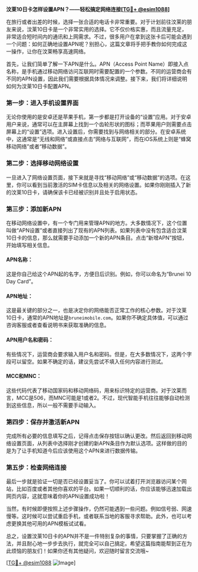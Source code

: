 **汶莱10日卡怎样设置APN？——轻松搞定网络连接[[TG💪+ @esim1088](https://t.me/s/esim1088)]**

在旅行或者出差的时候，选择一张合适的电话卡非常重要。对于计划前往汶莱的朋友来说，汶莱10日卡是一个非常实用的选择。它不仅价格实惠，而且流量充足，非常适合短时间内的通讯和上网需求。不过，很多用户在拿到这张卡后可能会遇到一个问题：如何正确地设置APN呢？别担心，这篇文章将手把手教你如何完成这一操作，让你在汶莱畅享高速网络。

首先，让我们简单了解一下APN是什么。APN（Access Point Name）即接入点名称，是手机通过移动网络访问互联网时需要配置的一个参数。不同的运营商会有不同的APN设置，因此我们需要根据具体情况来调整。接下来，我们将详细说明如何为汶莱10日卡配置APN。

### 第一步：进入手机设置界面

无论你使用的是安卓还是苹果手机，第一步都是打开设备的“设置”应用。对于安卓用户来说，通常可以在主屏幕上找到一个齿轮形状的图标；而苹果用户则需要点击屏幕上的“设置”选项。进入设置后，你需要找到与网络相关的部分。在安卓系统中，这通常是“无线和网络”或直接点击“网络与互联网”，而在iOS系统上则是“蜂窝移动网络”或者“移动数据”。

### 第二步：选择移动网络设置

一旦进入了网络设置页面，接下来就是寻找“移动网络”或“移动数据”的选项。在这里，你可以看到当前激活的SIM卡信息以及相关的网络设置。如果你刚刚插入了新的汶莱10日卡，请确保该卡已经被识别并且处于启用状态。

### 第三步：添加新APN

在移动网络设置中，有一个专门用来管理APN的地方。大多数情况下，这个位置叫做“APN设置”或者直接列出了现有的APN列表。如果列表中没有包含适合汶莱10日卡的信息，那么就需要手动添加一个新的APN条目。点击“新增APN”按钮，开始填写相关信息。

#### APN名称：
这是你自己给这个APN起的名字，方便日后识别。例如，你可以命名为“Brunei 10 Day Card”。

#### APN地址：
这是最关键的部分之一，也是决定你的网络能否正常工作的核心参数。对于汶莱10日卡，通常的APN地址是`bruneimobile.com`。如果你不确定具体值，可以通过咨询客服或者查看说明书来获取准确的信息。

#### APN用户名和密码：
有些情况下，运营商会要求输入用户名和密码。但是，在大多数情况下，这两个字段可以留空。如果不确定的话，建议先尝试不填入任何内容进行测试。

#### MCC和MNC：
这些代码代表了移动国家码和移动网络码，用来标识特定的运营商。对于汶莱而言，MCC是506，而MNC可能是1或者2。不过，现代智能手机往往能够自动检测到这些信息，所以一般不需要手动输入。

### 第四步：保存并激活新APN

完成所有必要的信息填写之后，记得点击保存按钮以确认更改。然后返回到移动网络设置页面，从列表中选择刚才创建的新APN条目作为默认选项。这样做的目的是为了让手机知道今后应该使用这个APN来进行数据传输。

### 第五步：检查网络连接

最后一步就是验证一切是否已经设置妥当了。你可以试着打开浏览器访问某个网站，比如百度或者其他你喜欢的平台。如果一切顺利的话，你应该能够迅速加载出网页内容，这就意味着你的APN设置成功啦！

当然，有时候即便按照上述步骤操作，仍然可能遇到一些问题。例如信号弱、网速慢等。这时候可以尝试重启手机，或者联系当地的客服寻求帮助。此外，也可以考虑更换其他可用的APN模板试试看。

总之，设置汶莱10日卡的APN并不是一件特别复杂的事情，只要掌握了正确的方法，并且耐心地一步步去执行，就完全可以自己搞定。希望这篇指南能帮到正在为此烦恼的朋友们！如果你还有其他疑问，欢迎随时留言交流哦~

[[TG💪+ @esim1088](https://t.me/s/esim1088) ![Image](https://i.postimg.cc/4NQfJmqS/Snipaste-2025-05-13-00-14-12.png)]